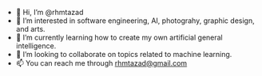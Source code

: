 - 👋 Hi, I’m @rhmtazad
- 👀 I’m interested in software engineering, AI, photograhy, graphic design, and arts.
- 🌱 I’m currently learning how to create my own artificial general intelligence.
- 💞️ I’m looking to collaborate on topics related to machine learning.
- 📫 You can reach me through rhmtazad@gmail.com
